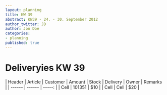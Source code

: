 ```yaml
---
layout: planning 
title: KW 39
abstract: KW39 - 24. - 30. September 2012
author_twitter: JD
author: Jon Doe 
categories:
- planning
published: true
---
```


# Deliveryies KW 39 

| Header | Article | Customer | Amount | Stock | Delivery | Owner | Remarks |
| ------ | ------ | -----: |
|  Cell  | 101351 |   $10  |
|  Cell  |  Cell  |   $20  |